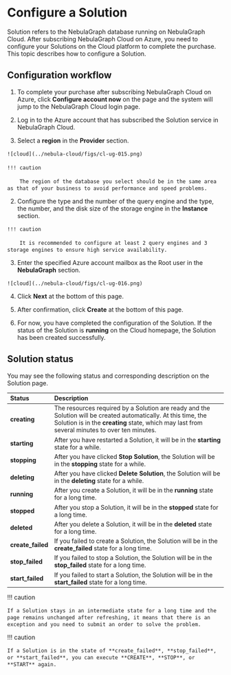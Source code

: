 # Configure a Solution

Solution refers to the NebulaGraph database running on NebulaGraph Cloud. After subscribing NebulaGraph Cloud on Azure, you need to configure your Solutions on the Cloud platform to complete the purchase. This topic describes how to configure a Solution.

## Configuration workflow

1. To complete your purchase after subscribing NebulaGraph Cloud on Azure, click **Configure account now** on the page and the system will jump to the NebulaGraph Cloud login page.
2. Log in to the Azure account that has subscribed the Solution service in NebulaGraph Cloud.
  
  1. Select a **region** in the **Provider** section.
   
    ![cloud](../nebula-cloud/figs/cl-ug-015.png)

    !!! caution

        The region of the database you select should be in the same area as that of your business to avoid performance and speed problems.

  2. Configure the type and the number of the query engine and the type, the number, and the disk size of the storage engine in the **Instance** section.

    !!! caution

        It is recommended to configure at least 2 query engines and 3 storage engines to ensure high service availability.

  3. Enter the specified Azure account mailbox as the Root user in the **NebulaGraph** section.

    ![cloud](../nebula-cloud/figs/cl-ug-016.png)

  4. Click **Next** at the bottom of this page.
  5.  After confirmation, click **Create** at the bottom of this page.

3. For now, you have completed the configuration of the Solution. If the status of the Solution is **running** on the Cloud homepage, the Solution has been created successfully.

## Solution status

You may see the following status and corresponding description on the Solution page.

|Status| Description |
|:---|:---|
| **creating** | The resources required by a Solution are ready and the Solution will be created automatically. At this time, the Solution is in the **creating** state, which may last from several minutes to over ten minutes. |
| **starting** | After you have restarted a Solution, it will be in the **starting** state for a while. |
| **stopping** | After you have clicked **Stop Solution**, the Solution will be in the **stopping** state for a while. |
| **deleting** | After you have clicked **Delete Solution**, the Solution will be in the **deleting** state for a while. |
| **running** | After you create a Solution, it will be in the **running** state for a long time. |
| **stopped** | After you stop a Solution, it will be in the **stopped** state for a long time. |
| **deleted** | After you delete a Solution, it will be in the **deleted** state for a long time. |
| **create_failed** | If you failed to create a Solution, the Solution will be in the **create_failed** state for a long time. |
| **stop_failed** | If you failed to stop a Solution, the Solution will be in the **stop_failed** state for a long time. |
| **start_failed** | If you failed to start a Solution, the Solution will be in the **start_failed** state for a long time. |

!!! caution

    If a Solution stays in an intermediate state for a long time and the page remains unchanged after refreshing, it means that there is an exception and you need to submit an order to solve the problem.

!!! caution

    If a Solution is in the state of **create_failed**, **stop_failed**, or **start_failed**, you can execute **CREATE**, **STOP**, or **START** again.
